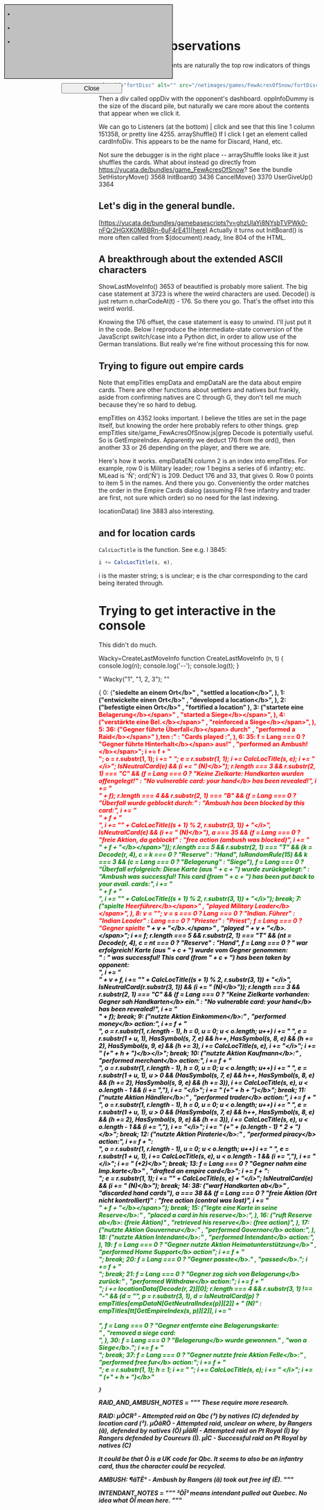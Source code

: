 # General UI observations
The first interesting elements are naturally the top row indicators of things like fortresses left:
```html
<img id="fortDisc" alt="" src="/netimages/games/FewAcresOfSnow/fortDisc.png" ...>
```

Then a div called oppDiv with the opponent's dashboard. oppInfoDummy is the size of the discard pile, but naturally
we care more about the contents that appear when we click it.

We can go to Listeners (at the bottom) | click and see that this line 1 column 151358, or pretty line 4255.
arrayShuffle()
If I click I get an element called cardInfoDiv. This appears to be the name for Discard, Hand, etc.

Not sure the debugger is in the right place -- arrayShuffle looks like it just shuffles the cards. What about instead
go directly from https://yucata.de/bundles/game_FewAcresOfSnow?
See the bundle
SetHistoryMove() 3568
InitBoard() 3436
CancelMove() 3370
UserGiveUp() 3364


## Let's dig in the general bundle.
[https://yucata.de/bundles/gamebasescripts?v=ghzUIaYi8NYsbTVPWk0-nFQr2HGXK0MBBRn-6uF4rE41](here)
Actually it turns out InitBoard() is more often called from $(document).ready, line 804 of the HTML.


## A breakthrough about the extended ASCII characters

ShowLastMoveInfo() 3653 of beautified is probably more salient.
The big case statement at 3723 is where the weird characters are used.
Decode() is just return n.charCodeAt(t) - 176.
So there you go. That's the offset into this weird world.

Knowing the 176 offset, the case statement is easy to unwind. I'll just put it in the code.
Below I reproduce the intermediate-state conversion of the JavaScript switch/case into a Python dict, in order to
allow use of the German translations. But really we're fine without processing this for now.


## Trying to figure out empire cards
Note that empTitles empData and empDataN are the data about empire cards.
There are other functions about settlers and natives but frankly, aside from confirming natives
are C through G, they don't tell me much because they're so hard to debug.

empTitles on 4352 looks important. I believe the titles are set in the page itself, but knowing 
the order here probably refers to other things. grep empTitles site/game_FewAcresOfSnow.js|grep Decode is 
potentially useful. So is GetEmpireIndex. Apparently we deduct 176 from the ord(), then another 33 or 26 depending
on the player, and there we are.

Here's how it works. empDataEN column 2 is an index into empTitles. For example, row 0 is Military leader; row 1 begins
a series of 6 infantry; etc. MLead is 'Ñ'; ord('Ñ') is 209. Deduct 176 and 33, that gives 0. Row 0 points to
item 5 in the names. And there you go. Conveniently the order matches the order in the Empire Cards dialog
(assuming FR free infantry and trader are first, not sure which order) so no need for the last indexing.


locationData() line 3883 also interesting.

## and for location cards
`CalcLocTitle` is the function. See e.g. l 3845:
```javascript
i += CalcLocTitle(s, e),
```
i is the master string; s is unclear; e is the char corresponding to the card being
iterated through. 
# Trying to get interactive in the console

This didn't do much.

Wacky=CreateLastMoveInfo
function CreateLastMoveInfo (n, t) {
    console.log(n);
    console.log('--');
    console.log(t);
}

<div style='position:absolute;top:10px;left:10px;width:387px;height:170px;border:1px solid black;overflow:auto;background-color:silver;font-size:13px'><ul><li><br/><br/></li></ul></div><input id='closeLMInfo' type='button' name='closeLM' value='Close' style='position:absolute;left:142px;top:192px;width:140px;padding:2px;font-size:14px'/>"
Wacky("1", "1, 2, 3");
"<div style='position:absolute;top:10px;left:10px;width:387px;height:170px;border:1px solid black;overflow:auto;background-color:silver;font-size:13px'><ul><li><br/><br/></li><li><br/><br/></li><li><br/><br/></li></ul></div><input id='closeLMInfo' type='button' name='closeLM' value='Close' style='position:absolute;left:142px;top:192px;width:140px;padding:2px;font-size:14px'/>"






{
0:  ("<b>siedelte an einem Ort<\/b>" , "<b>settled a location<\/b>", ),
1:  ("<b>entwickelte einen Ort<\/b>" , "<b>developed a location<\/b>", ),
2:  ("<b>befestigte einen Ort<\/b>" , "<b>fortified a location" ),
3:  ("startete eine <span style='color:red'><b>Belagerung<\/b><\/span>" , "started a <span style='color:red'><b>Siege<\/b><\/span>", ),
4:  ("<span style='color:red'><b>verst&auml;rkte eine Bel.<\/b><\/span>" , "<span style='color:red'><b>reinforced a Siege<\/b><\/span>", ),
5:
36:
    ("Gegner f&uuml;hrte <span style='color:red'><b>&Uuml;berfall<\/b><\/span> durch" , "performed a <span style='color:red'><b>Raid<\/b><\/span>" ),ten :" : "Cards played :", ),
6:
35:
                    f = Lang === 0 ? "Gegner f&uuml;hrte <span style='color:red'><b>Hinterhalt<\/b><\/span> aus!" , "performed an <span style='color:red'><b>Ambush!<\/b><\/span>";
                    i += f + "<br/>";
                    o = r.substr(1, 1);
                    i += " <i>";
                    e = r.substr(1, 1);
                    i += CalcLocTitle(s, e);
                    i += "<\/i>";
                    IsNeutralCard(e) && (i += " <b>(N)<\/b>");
                    r.length === 3 && r.substr(2, 1) === "C" && (f = Lang === 0 ? "Keine Zielkarte: Handkarten wurden offengelegt!" : "No vulnerable card: your <b>hand<\/b> has been revealed!", i += "<br/>" + f);
                    r.length === 4 && r.substr(2, 1) === "B" && (f = Lang === 0 ? "&Uuml;berfall wurde geblockt durch:" : "Ambush has been blocked by this card:", i += "<br/>" + f + "<br/>", i += "<i>" + CalcLocTitle((s + 1) % 2, r.substr(3, 1)) + "<\/i>", IsNeutralCard(e) && (i += " <b>(N)<\/b>"), a === 35 && (f = Lang === 0 ? "freie Aktion, da geblockt" : "free action (ambush was blocked)", i += "<br/><span style='color:green'><b>" + f + "<\/b><\/span>"));
                    r.length === 5 && r.substr(2, 1) === "T" && (k = Decode(r, 4), c = k === 0 ? "Reserve" : "Hand", IsRandomRule(15) && k === 3 && (c = Lang === 0 ? "Belagerung" : "Siege"), f = Lang === 0 ? "&Uuml;berfall erfolgreich: Diese Karte (aus " + c + ") wurde zur&uuml;ckgelegt:" : "Ambush was successful! This card (from " + c + ") has been put back to your avail. cards:", i += "<br/>" + f + "<br/>", i += "<i>" + CalcLocTitle((s + 1) % 2, r.substr(3, 1)) + "<\/i>");
                    break;
7:  ("spielte <span style='color:red'><b>Heerf&uuml;hrer<\/b><\/span>" , "played <span style='color:red'><b>Military Leader<\/b><\/span>", ),
8:
                    v = "";
                    v = s === 0 ? Lang === 0 ? "Indian. F&uuml;hrer" : "Indian Leader" : Lang === 0 ? "Priester" : "Priest";
                    f = Lang === 0 ? "Gegner spielte <span style='color:black'><b>" + v + "<\/b>.<\/span>" , "played <span style='color:black'><b>" + v + "<\/b>.<\/span>";
                    i += f;
                    r.length === 5 && r.substr(2, 1) === "T" && (nt = Decode(r, 4), c = nt === 0 ? "Reserve" : "Hand", f = Lang === 0 ? " war erfolgreich! Karte (aus " + c + ") wurde vom Gegner genommen:<br/>" : " was successful! This card (from " + c + ") has been taken by opponent:<br/>", i += "<br/>" + v + f, i += "<i>" + CalcLocTitle((s + 1) % 2, r.substr(3, 1)) + "<\/i>", IsNeutralCard(r.substr(3, 1)) && (i += " <b>(N)<\/b>"));
                    r.length === 3 && r.substr(2, 1) === "C" && (f = Lang === 0 ? "Keine Zielkarte vorhanden: Gegner sah <b>Handkarten<\/b> ein." : "No vulnerable card: your <b>hand<\/b> has been revealed!", i += "<br/>" + f);
                    break;
9:  ("nutzte Aktion <b>Einkommen<\/b>:" , "performed <b>money<\/b> action:", i += f + "<br/>", o = r.substr(1, r.length - 1), h = 0, u = 0; u < o.length; u++) i += " <i>", e = r.substr(1 + u, 1), HasSymbol(s, 7, e) && h++, HasSymbol(s, 8, e) && (h += 2), HasSymbol(s, 9, e) && (h += 3), i += CalcLocTitle(s, e), i += "<\/i>";
                    i += " <b>(+" + h + ")<\/b><\/i>";
                    break;
10:  ("nutzte Aktion <b>Kaufmann<\/b>:" , "performed <b>merchant<\/b> action:", i += f + "<br/>", o = r.substr(1, r.length - 1), h = 0, u = 0; u < o.length; u++) i += " <i>", e = r.substr(1 + u, 1), u > 0 && (HasSymbol(s, 7, e) && h++, HasSymbol(s, 8, e) && (h += 2), HasSymbol(s, 9, e) && (h += 3)), i += CalcLocTitle(s, e), u < o.length - 1 && (i += ","), i += "<\/i>";
                    i += " <b>(+" + h + ")<\/b>";
                    break;
11:  ("nutzte Aktion <b>H&auml;ndler<\/b>:" , "performed <b>trader<\/b> action:", i += f + "<br/>", o = r.substr(1, r.length - 1), h = 0, u = 0; u < o.length; u++) i += " <i>", e = r.substr(1 + u, 1), u > 0 && (HasSymbol(s, 7, e) && h++, HasSymbol(s, 8, e) && (h += 2), HasSymbol(s, 9, e) && (h += 3)), i += CalcLocTitle(s, e), u < o.length - 1 && (i += ","), i += "<\/i>";
                    i += " <b>(+" + (o.length - 1) * 2 + ")<\/b>";
                    break;
12:  ("nutzte Aktion <b>Piraterie<\/b>:" , "performed <b>piracy<\/b> action:", i += f + ":<br/>", o = r.substr(1, r.length - 1), u = 0; u < o.length; u++) i += " <i>", e = r.substr(1 + u, 1), i += CalcLocTitle(s, e), u < o.length - 1 && (i += ","), i += "<\/i>";
                    i += " <b>(+2)<\/b>";
                    break;
13:
                    f = Lang === 0 ? "Gegner <b>nahm eine Imp.karte<\/b>" , "<b>drafted an empire card<\/b>";
                    i += f + ":<br/>";
                    e = r.substr(1, 1);
                    i += "<i>" + CalcLocTitle(s, e) + "<\/i>";
                    IsNeutralCard(e) && (i += " <b>(N)<\/b>");
                    break;
14:
38:  ("<b>warf Handkarten ab<\/b>" , "<b>discarded hand cards"),
                    a === 38 && (f = Lang === 0 ? "freie Aktion (Ort nicht kontrolliert)" : "free action (control was lost)", i += "<br/><span style='color:green'><b>" + f + "<\/b><\/span>");
                    break;
15:  ("legte eine Karte in seine <b>Reserve<\/b>:" , "placed a card in his <b>reserve<\/b>:", ),
16:  ("<b>ruft Reserve ab<\/b>: (freie Aktion)" , "<b>retrieved his reserve<\/b>: (free action)", ),
17:  ("nutzte Aktion <b>Gouverneur<\/b>:" , "performed <b>Governor<\/b> action:", ),
18:  ("nutzte Aktion <b>Intendant<\/b>:" , "performed <b>Intendant<\/b> action:", ),
19:
                    f = Lang === 0 ? "Gegner nutzte Aktion <b>Heimatunterst&uuml;tzung<\/b>" , "performed <b>Home Support<\/b> action";
                    i += f + "<br/>";
                    break;
20:
                    f = Lang === 0 ? "Gegner <b>passte<\/b>." , "<b>passed<\/b>.";
                    i += f + "<br/>";
                    break;
21:
                    f = Lang === 0 ? "Gegner zog sich von <b>Belagerung<\/b> zur&uuml;ck:" , "performed <b>Withdraw<\/b> action:";
                    i += f + "<br/>";
                    i += locationData[Decode(r, 2)][0];
                    r.length === 4 && r.substr(3, 1) !== "-" && (d = "", p = r.substr(3, 1), d = IsNeutralCard(p) ? empTitles[empDataN[GetNeutralIndex(p)][2]] + " (N)" : empTitles[tt[GetEmpireIndex(s, p)][2]], i += "<br/><br/>", f = Lang === 0 ? "Gegner entfernte eine Belagerungskarte:<br/>" , "removed a siege card:<br/>", ),
30:
                    f = Lang === 0 ? "<b>Belagerung<\/b> wurde gewonnen." , "won a <b>Siege<\/b>.";
                    i += f + "<br/>";
                    break;
37:
                    f = Lang === 0 ? "Gegner nutzte freie Aktion <b>Felle<\/b>:" , "performed free <b>fur<\/b> action:";
                    i += f + "<br/>";
                    e = r.substr(1, 1);
                    h = 1;
                    i += " <i>";
                    i += CalcLocTitle(s, e);
                    i += " <\/i>";
                    i += " <b>(+" + h + ")<\/b>"

    }


RAID_AND_AMBUSH_NOTES = """
These require more research.

RAID:
µÒCR³ - Attempted raid on Qbc (³) by natives (C) defended by location card (³).
µÒãRÖ - Attempted raid, unclear on where, by Rangers (ã), defended by natives (Ö)
µÌãRÍ - Attempted raid on Pt Royal (Ì) by Rangers defended by Coureurs (Í).
µÌC - Successful raid on Pt Royal by natives (C)

It could be that Ò is a UK code for Qbc. It seems to also be an infantry card, thus
the character could be recycled.

AMBUSH:
¶ãTË° - Ambush by Rangers (ã) took out free inf (Ë).
"""

INTENDANT_NOTES = """
²ÒÎ³ means intendant pulled out Quebec. No idea what ÒÎ mean here.
"""

